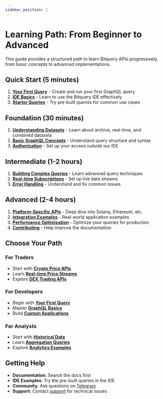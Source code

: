 ```yaml
---
sidebar_position: 2
---
```


# Learning Path: From Beginner to Advanced

This guide provides a structured path to learn Bitquery APIs progressively, from basic concepts to advanced implementations.

## Quick Start (5 minutes)

1. **[Your First Query](https://docs.bitquery.io/docs/start/first-query)** - Create and run your first GraphQL query
2. **[IDE Basics](https://docs.bitquery.io/docs/ide/query)** - Learn to use the Bitquery IDE effectively
3. **[Starter Queries](https://docs.bitquery.io/docs/start/starter-queries)** - Try pre-built queries for common use cases

## Foundation (30 minutes)

1. **[Understanding Datasets](https://docs.bitquery.io/docs/graphql/dataset/archive)** - Learn about archive, real-time, and combined datasets
2. **[Basic GraphQL Concepts](https://docs.bitquery.io/docs/graphql/introduction)** - Understand query structure and syntax
3. **[Authorization](https://docs.bitquery.io/docs/authorisation/how-to-generate)** - Set up your access outside our IDE

## Intermediate (1-2 hours)

1. **[Building Complex Queries](https://docs.bitquery.io/docs/graphql/query)** - Learn advanced query techniques
2. **[Real-time Subscriptions](https://docs.bitquery.io/docs/start/starter-subscriptions)** - Set up live data streams
3. **[Error Handling](https://docs.bitquery.io/docs/start/errors)** - Understand and fix common issues

## Advanced (2-4 hours)

1. **[Platform-Specific APIs](https://docs.bitquery.io/docs/examples/Solana/)** - Deep dive into Solana, Ethereum, etc.
2. **[Integration Examples](https://docs.bitquery.io/docs/usecases/)** - Real-world application examples
3. **[Performance Optimization](https://docs.bitquery.io/docs/graphql/performance)** - Optimize your queries for production
4. **[Contributing](https://docs.bitquery.io/docs/contribution-guidelines)** - Help improve the documentation

## Choose Your Path

### For Traders

- Start with **[Crypto Price APIs](https://docs.bitquery.io/docs/start/starter-queries#crypto-price-apis)**
- Learn **[Real-time Price Streams](https://docs.bitquery.io/docs/start/starter-subscriptions)**
- Explore **[DEX Trading APIs](https://docs.bitquery.io/docs/examples/Solana/solana-dextrades)**

### For Developers

- Begin with **[Your First Query](https://docs.bitquery.io/docs/start/first-query)**
- Master **[GraphQL Basics](https://docs.bitquery.io/docs/graphql/introduction)**
- Build **[Custom Applications](https://docs.bitquery.io/docs/usecases/)**

### For Analysts

- Start with **[Historical Data](https://docs.bitquery.io/docs/graphql/dataset/archive)**
- Learn **[Aggregation Queries](https://docs.bitquery.io/docs/graphql/aggregation)**
- Explore **[Analytics Examples](https://docs.bitquery.io/docs/examples/)**

## Getting Help

- **Documentation**: Search the docs first
- **IDE Examples**: Try the pre-built queries in the IDE
- **Community**: Ask questions on [Telegram](https://t.me/Bloxy_info)
- **Support**: Contact [support](https://support.bitquery.io/) for technical issues
